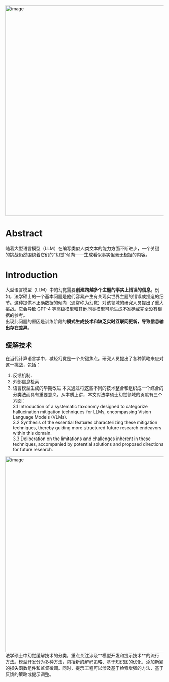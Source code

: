 <img width="667" alt="image" src="https://github.com/Hlufies/Algorithm_Learning/assets/130231524/31cf0d52-cb93-44bd-ba4b-2fe1a9234b04">  

# Abstract
随着大型语言模型（LLM）在编写类似人类文本的能力方面不断进步，一个关键的挑战仍然围绕着它们的“幻觉”倾向——生成看似事实但毫无根据的内容。  
# Introduction
大型语言模型（LLM）中的幻觉需要**创建跨越多个主题的事实上错误的信息**。例如，法学硕士的一个基本问题是他们容易产生有关现实世界主题的错误或捏造的细节。这种提供不正确数据的倾向（通常称为幻觉）对该领域的研究人员提出了重大挑战。它会导致 GPT-4 等高级模型和其他同类模型可能生成不准确或完全没有根据的参考。   
出现此问题的原因是训练阶段的**模式生成技术和缺乏实时互联网更新，导致信息输出存在差异**。
## 缓解技术
在当代计算语言学中，减轻幻觉是一个关键焦点。研究人员提出了各种策略来应对这一挑战，包括：  
1. 反馈机制、
2. 外部信息检索
3. 语言模型生成的早期改进
本文通过将这些不同的技术整合和组织成一个综合的分类法而具有重要意义。从本质上讲，本文对法学硕士幻觉领域的贡献有三个方面：   
3.1 Introduction of a systematic taxonomy designed to categorize hallucination mitigation techniques for LLMs, encompassing Vision Language Models (VLMs).  
3.2 Synthesis of the essential features characterizing these mitigation techniques, thereby guiding more structured future research endeavors within this domain.  
3.3 Deliberation on the limitations and challenges inherent in these techniques, accompanied by potential solutions and proposed directions for future research.  
<img width="620" alt="image" src="https://github.com/Hlufies/Algorithm_Learning/assets/130231524/f0ffc51e-905a-4096-919c-70efdea26b3b">
 法学硕士中幻觉缓解技术的分类，重点关注涉及**模型开发和提示技术**的流行方法。模型开发分为多种方法，包括新的解码策略、基于知识图的优化、添加新颖的损失函数组件和监督微调。同时，提示工程可以涉及基于检索增强的方法、基于反馈的策略或提示调整。

 

